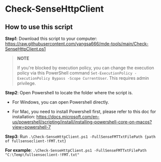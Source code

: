 # Check-SenseHttpClient

## How to use this script
**Step1**: Download this script to your computer: https://raw.githubusercontent.com/yangsa666/mde-tools/main/Check-SenseHttpClient.ps1

> **NOTE**
> 
> If you're blocked by execution policy, you can change the execution policy via this PowerShell command `Set-ExecutionPolicy -ExecutionPolicy Bypass -Scope CurrentUser`. This requires admin privilege. 

**Step2**: Open Powershell to locate the folder where the script is.

- For Windows, you can open Powershell directly. 

- For Mac, you need to install Powershell first, please refer to this doc for installation: https://docs.microsoft.com/en-us/powershell/scripting/install/installing-powershell-core-on-macos?view=powershell-7

**Step3**: Run `.\Check-SenseHttpClient.ps1 -FullSenseFMTTxtFilePath {path of fullsenseclient-!FMT.txt}`

**For example**: `.\Check-SenseHttpClient.ps1 -FullSenseFMTTxtFilePath "C:\Temp\fullsenseclient-!FMT.txt"`

